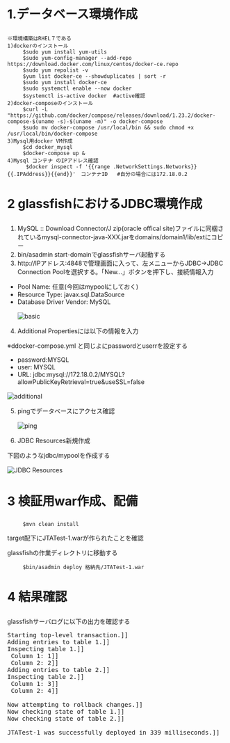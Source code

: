 # 1.データベース環境作成 <p>
    ※環境構築はRHEL７である
    1)dockerのインストール
         $sudo yum install yum-utils
         $sudo yum-config-manager --add-repo https://download.docker.com/linux/centos/docker-ce.repo
         $sudo yum repolist -v
         $yum list docker-ce --showduplicates | sort -r
         $sudo yum install docker-ce
         $sudo systemctl enable --now docker 
         $systemctl is-active docker  #active確認
    2)docker-composeのインストール
         $curl -L "https://github.com/docker/compose/releases/download/1.23.2/docker-compose-$(uname -s)-$(uname -m)" -o docker-compose
         $sudo mv docker-compose /usr/local/bin && sudo chmod +x /usr/local/bin/docker-compose
    3)Mysql用docker VM作成
         $cd docker_mysql
         $docker-compose up &
    4)Mysql コンテナ のIPアドレス確認
          $docker inspect -f '{{range .NetworkSettings.Networks}}{{.IPAddress}}{{end}}'　コンテナID   #自分の場合には172.18.0.2
# 2 glassfishにおけるJDBC環境作成 <p>

1.  MySQL :: Download Connector/J zip(oracle offical site)ファイルに同梱されているmysql-connector-java-XXX.jarをdomains/domain1/lib/extにコピー
2.  bin/asadmin start-domainでglassfishサーバ起動する
3.  http://IPアドレス:4848で管理画面に入って、左メニューからJDBC→JDBC Connection Poolを選択する。「New...」ボタンを押下し、接続情報入力
    

* Pool Name: 任意(今回はmypoolにしておく)  
* Resource Type: javax.sql.DataSource
* Database Driver Vendor: MySQL  <p>
![basic](https://i.ibb.co/7Kf1sM8/image.png "")　<p>

4.  Additional Propertiesには以下の情報を入力

 ※ddocker-compose.yml と同じよにpasswordとuserrを設定する<p>
* password:MYSQL
* user: MYSQL
* URL: jdbc:mysql://172.18.0.2/MYSQL?allowPublicKeyRetrieval=true&useSSL=false <p>

![additional](https://i.ibb.co/4Fg9pKW/image.png "")　<p>

5. pingでデータベースにアクセス確認  <p>
![ping](https://i.ibb.co/hZsrbv1/image.png "")　<p>

6. JDBC Resources新規作成

下図のようなjdbc/mypoolを作成する<p>
![JDBC Resources](https://i.ibb.co/tpyy8B7/image.png "")　<p>


# 3 検証用war作成、配備<p>
         $mvn clean install
target配下にJTATest-1.warが作られたことを確認<p>
glassfishの作業ディレクトリに移動する<p>

         $bin/asadmin deploy 格納先/JTATest-1.war

# 4 結果確認<p>

glassfishサーバログに以下の出力を確認する
<pre>
Starting top-level transaction.]]
Adding entries to table 1.]]
Inspecting table 1.]]
 Column 1: 1]]
 Column 2: 2]]
Adding entries to table 2.]]
Inspecting table 2.]]
 Column 1: 3]]
 Column 2: 4]]
 
Now attempting to rollback changes.]]
Now checking state of table 1.]]
Now checking state of table 2.]]

JTATest-1 was successfully deployed in 339 milliseconds.]]
</pre>
